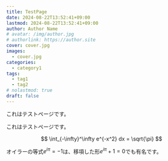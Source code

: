 ```yaml
---
title: TestPage
date: 2024-08-22T13:52:41+09:00
lastmod: 2024-08-22T13:52:41+09:00
author: Author Name
# avatar: /img/author.jpg
# authorlink: https://author.site
cover: cover.jpg
images:
  - cover.jpg
categories:
  - category1
tags:
  - tag1
  - tag2
# nolastmod: true
draft: false
---
```


これはテストページです。

<!--more-->

これはテストページです。

$$ \int_{-\infty}^\infty e^{-x^2} dx = \sqrt{\pi} $$

オイラーの等式$e^{i \pi} = -1$は、移項した形$e^{i \pi} + 1 = 0$でも有名です。

